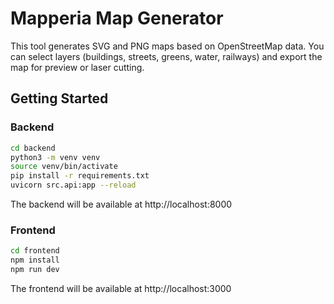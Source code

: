 # Mapperia Map Generator

This tool generates SVG and PNG maps based on OpenStreetMap data. You can select layers (buildings, streets, greens, water, railways) and export the map for preview or laser cutting.

## Getting Started

### Backend

```bash
cd backend
python3 -m venv venv
source venv/bin/activate
pip install -r requirements.txt
uvicorn src.api:app --reload
```

The backend will be available at http://localhost:8000

### Frontend

```bash
cd frontend
npm install
npm run dev
```

The frontend will be available at http://localhost:3000
